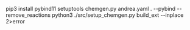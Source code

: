 pip3 install pybind11 setuptools
chemgen.py andrea.yaml . --pybind --remove_reactions
python3 ./src/setup_chemgen.py build_ext --inplace 2>error
